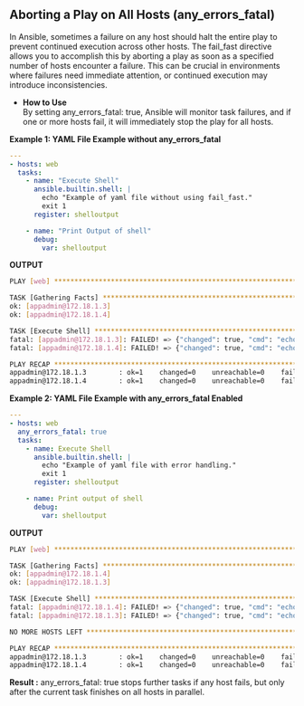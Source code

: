 ## Aborting a Play on All Hosts (any_errors_fatal)

In Ansible, sometimes a failure on any host should halt the entire play to prevent continued execution across other hosts. The fail_fast directive allows you to accomplish this by aborting a play as soon as a specified number of hosts encounter a failure. This can be crucial in environments where failures need immediate attention, or continued execution may introduce inconsistencies.

- **How to Use**   
By setting any_errors_fatal: true, Ansible will monitor task failures, and if one or more hosts fail, it will immediately stop the play for all hosts.

**Example 1: YAML File Example without any_errors_fatal**
```yaml
---
- hosts: web
  tasks:
    - name: "Execute Shell"
      ansible.builtin.shell: |
        echo "Example of yaml file without using fail_fast."
        exit 1
      register: shelloutput

    - name: "Print Output of shell"
      debug:
        var: shelloutput
```

**OUTPUT**

```bash
PLAY [web] *******************************************************************************************************************

TASK [Gathering Facts] *******************************************************************************************************
ok: [appadmin@172.18.1.3]
ok: [appadmin@172.18.1.4]

TASK [Execute Shell] **************************************************************************************************
fatal: [appadmin@172.18.1.3]: FAILED! => {"changed": true, "cmd": "echo \"Example of yaml file without using fail_fast.\"\nexit 1\n", "delta": "0:00:00.004331", "end": "2024-10-26 10:52:31.230925", "msg": "non-zero return code", "rc": 1, "start": "2024-10-26 10:52:31.226594", "stderr": "", "stderr_lines": [], "stdout": "Example of yaml file without using fail_fast.", "stdout_lines": ["Example of yaml file without using fail_fast."]}
fatal: [appadmin@172.18.1.4]: FAILED! => {"changed": true, "cmd": "echo \"Example of yaml file without using fail_fast.\"\nexit 1\n", "delta": "0:00:00.005215", "end": "2024-10-26 10:52:31.242259", "msg": "non-zero return code", "rc": 1, "start": "2024-10-26 10:52:31.237044", "stderr": "", "stderr_lines": [], "stdout": "Example of yaml file without using fail_fast.", "stdout_lines": ["Example of yaml file without using fail_fast."]}

PLAY RECAP *******************************************************************************************************************
appadmin@172.18.1.3        : ok=1    changed=0    unreachable=0    failed=1    skipped=0    rescued=0    ignored=0
appadmin@172.18.1.4        : ok=1    changed=0    unreachable=0    failed=1    skipped=0    rescued=0    ignored=0
```

**Example 2: YAML File Example with any_errors_fatal Enabled**
```yaml
---
- hosts: web
  any_errors_fatal: true
  tasks:
    - name: Execute Shell
      ansible.builtin.shell: |
        echo "Example of yaml file with error handling."
        exit 1
      register: shelloutput

    - name: Print output of shell
      debug:
        var: shelloutput
```

**OUTPUT**

```bash
PLAY [web] *******************************************************************************************************************

TASK [Gathering Facts] *******************************************************************************************************
ok: [appadmin@172.18.1.4]
ok: [appadmin@172.18.1.3]

TASK [Execute Shell] *********************************************************************************************************
fatal: [appadmin@172.18.1.4]: FAILED! => {"changed": true, "cmd": "echo \"Example of yaml file with error handling.\"\nexit 1\n", "delta": "0:00:00.005813", "end": "2024-10-26 11:06:55.360730", "msg": "non-zero return code", "rc": 1, "start": "2024-10-26 11:06:55.354917", "stderr": "", "stderr_lines": [], "stdout": "Example of yaml file with error handling.", "stdout_lines": ["Example of yaml file with error handling."]}
fatal: [appadmin@172.18.1.3]: FAILED! => {"changed": true, "cmd": "echo \"Example of yaml file with error handling.\"\nexit 1\n", "delta": "0:00:00.004574", "end": "2024-10-26 11:06:55.359492", "msg": "non-zero return code", "rc": 1, "start": "2024-10-26 11:06:55.354918", "stderr": "", "stderr_lines": [], "stdout": "Example of yaml file with error handling.", "stdout_lines": ["Example of yaml file with error handling."]}

NO MORE HOSTS LEFT ***********************************************************************************************************

PLAY RECAP *******************************************************************************************************************
appadmin@172.18.1.3        : ok=1    changed=0    unreachable=0    failed=1    skipped=0    rescued=0    ignored=0
appadmin@172.18.1.4        : ok=1    changed=0    unreachable=0    failed=1    skipped=0    rescued=0    ignored=0
```
**Result :** any_errors_fatal: true stops further tasks if any host fails, but only after the current task finishes on all hosts in parallel.